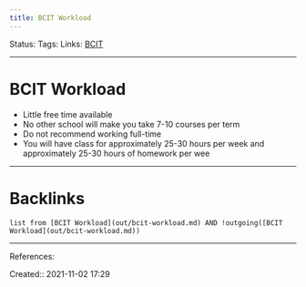 ```yaml
---
title: BCIT Workload
---
```

Status: 
Tags: 
Links: [BCIT](out/bcit.md)
___
# BCIT Workload
- Little free time available
- No other school will make you take 7-10 courses per term
- Do not recommend working full-time
- You will have class for approximately 25-30 hours per week and approximately 25-30 hours of homework per wee
___
# Backlinks
```dataview
list from [BCIT Workload](out/bcit-workload.md) AND !outgoing([BCIT Workload](out/bcit-workload.md))
```
___
References:

Created:: 2021-11-02 17:29
